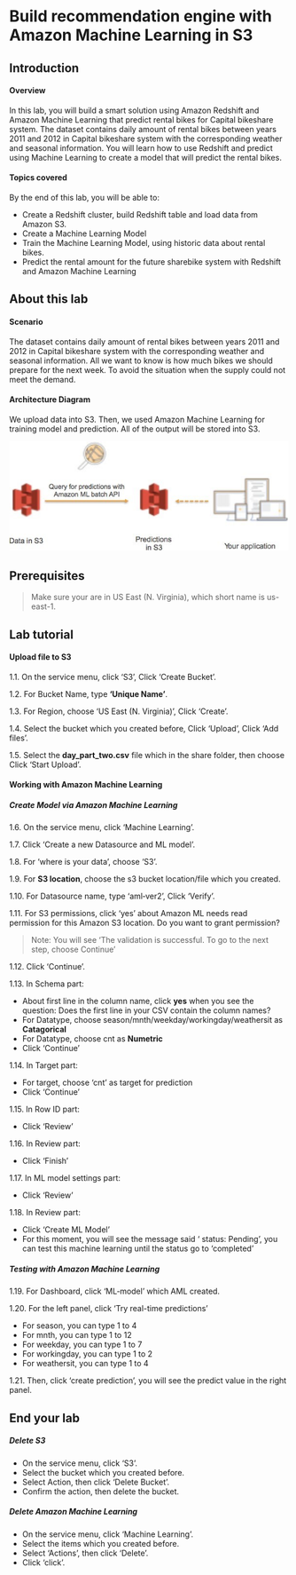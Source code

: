 Build recommendation engine with Amazon Machine Learning in S3
================================================================

## Introduction
#### Overview
In this lab, you will build a smart solution using Amazon Redshift and Amazon Machine Learning that predict rental bikes for Capital bikeshare system.
The dataset contains daily amount of rental bikes between years 2011 and 2012 in Capital bikeshare system with the corresponding weather and seasonal information.
You will learn how to use Redshift and predict using Machine Learning to create a model that will predict the rental bikes.

#### Topics covered

By the end of this lab, you will be able to:

* Create a Redshift cluster, build Redshift table and load data from Amazon S3.
* Create a Machine Learning Model
* Train the Machine Learning Model, using historic data about rental bikes.
* Predict the rental amount for the future sharebike system with Redshift and Amazon Machine Learning

## About this lab
#### Scenario

The dataset contains daily amount of rental bikes between years 2011 and 2012 in Capital bikeshare system with the corresponding weather and seasonal information.
All we want to know is how much bikes we should prepare for the next week. To avoid the situation when the supply could not meet the demand.

#### Architecture Diagram
We upload data into S3. Then, we used Amazon Machine Learning for training model and prediction. All of the output will be stored into S3.

![1.jpg](/images/1.jpg)


## Prerequisites

>Make sure your are in US East (N. Virginia), which short name is us-east-1.


## Lab tutorial
#### Upload file to S3

1.1. 	On the service menu, click ‘S3’, Click ‘Create Bucket’.

1.2. 	For Bucket Name, type **‘Unique Name’**.

1.3. 	For Region, choose ‘US East (N. Virginia)’, Click ‘Create’.

1.4. 	Select the bucket which you created before, Click ‘Upload’, Click ‘Add files’.

1.5. 	Select the **day_part_two.csv** file which in the share folder, then choose Click ‘Start Upload’.


#### Working with Amazon Machine Learning

##### Create Model via Amazon Machine Learning

1.6. 	On the service menu, click ‘Machine Learning’.

1.7. 	Click ‘Create a new Datasource and ML model’.

1.8. 	For ‘where is your data’, choose ‘S3’.

1.9. 	For **S3 location**, choose the s3 bucket location/file which you created.

1.10. 	For Datasource name, type ‘aml‐ver2’, Click ‘Verify’.

1.11. 	For S3 permissions, click ‘yes’ about Amazon ML needs read permission for this Amazon S3 location. Do you want to grant permission?

> Note: You will see ‘The validation is successful. To go to the next step, choose Continue’

1.12. 	Click ‘Continue’.

1.13. 	In Schema part:

* About first line in the column name, click **yes** when you see the question: Does the first line in your CSV contain the column names?
* For	Datatype,	choose	season/mnth/weekday/workingday/weathersit	as **Catagorical**
* For Datatype, choose cnt as **Numetric**
* Click ‘Continue’

1.14. 	In Target part:

* For target, choose ‘cnt’ as target for prediction
* Click ‘Continue’

1.15. 	In Row ID part:

* Click ‘Review’

1.16. 	In Review part:

* Click ‘Finish’

1.17. 	In ML model settings part:

* Click ‘Review’

1.18. 	In Review part:

* Click ‘Create ML Model’
* For this moment, you will see the message said ‘ status: Pending’, you can test this machine learning until the status go to ‘completed’

##### Testing with Amazon Machine Learning

1.19. 	For Dashboard, click ‘ML‐model’ which AML created. 

1.20. 	For the left panel, click ‘Try real-time predictions’

* For season, you can type 1 to 4
* For mnth, you can type 1 to 12
* For weekday, you can type 1 to 7
* For workingday, you can type 1 to 2
* For weathersit, you can type 1 to 4

1.21. Then, click ‘create prediction’, you will see the predict value in the right panel. 	


## End your lab

##### Delete S3

* On the service menu, click ‘S3’.
* Select the bucket which you created before.
* Select Action, then click ‘Delete Bucket’.
* Confirm the action, then delete the bucket.

##### Delete Amazon Machine Learning

* On the service menu, click ‘Machine Learning’.
* Select the items which you created before.
* Select ‘Actions’, then click ‘Delete’.
* Click ‘click’.
